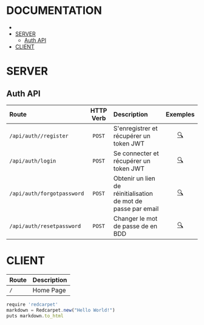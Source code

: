 DOCUMENTATION
=============
- 
- [SERVER](#server)
  - [Auth API](#auth-api)
- [CLIENT](#client)

# SERVER

## Auth API
| Route                      | HTTP Verb | Description                                                   |     Exemples      |
| :------------------------- | :-------: | :------------------------------------------------------------ | :---------------: |
| `/api/auth//register`      |  `POST`   | S'enregistrer et récupérer un token JWT                       | [:mag:](#) |
| `/api/auth/login`          |  `POST`   | Se connecter et récupérer un token JWT                        | [:mag:](#) |
| `/api/auth/forgotpassword` |  `POST`   | Obtenir un lien de réinitialisation de mot de passe par email | [:mag:](#) |
| `/api/auth/resetpassword`  |  `POST`   | Changer le mot de passe de en BDD                             | [:mag:](#) |


# CLIENT

| Route | Description |
| :---- | :---------- |
| `/`   | Home Page   |


```javascript
require 'redcarpet'
markdown = Redcarpet.new("Hello World!")
puts markdown.to_html
```
